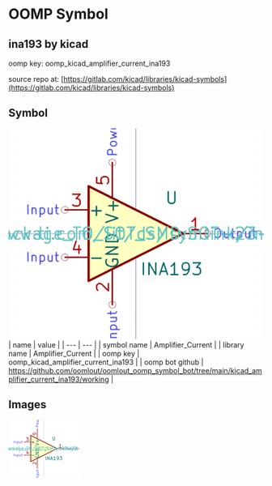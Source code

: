 # OOMP Symbol  
## ina193  by kicad  
  
oomp key: oomp_kicad_amplifier_current_ina193  
  
source repo at: [https://gitlab.com/kicad/libraries/kicad-symbols](https://gitlab.com/kicad/libraries/kicad-symbols)  
## Symbol  
  
[![working.png](working_600.png)](working.png)  
| name | value | 
| --- | --- | 
| symbol name | Amplifier_Current | 
| library name | Amplifier_Current | 
| oomp key | oomp_kicad_amplifier_current_ina193 | 
| oomp bot github | https://github.com/oomlout/oomlout_oomp_symbol_bot/tree/main/kicad_amplifier_current_ina193/working | 
## Images  
  
[![working.png](working_140.png)](working.png)  
